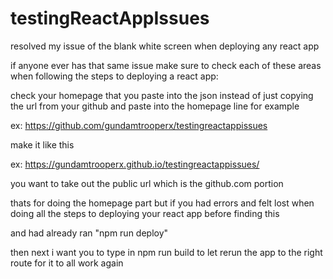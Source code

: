 # testingReactAppIssues

resolved my issue of the blank white screen when deploying any react app

if anyone ever has that same issue make sure to check each of these areas when following the steps to deploying a react app:

check your homepage that you paste into the json instead of just copying the url from your github and paste into the homepage line for example

ex:        https://github.com/gundamtrooperx/testingreactappissues

make it like this

ex:        https://gundamtrooperx.github.io/testingreactappissues/

you want to take out the public url which is the github.com portion

thats for doing the homepage part but if you had errors and felt lost when doing all the steps to deploying your react app before finding this 

and had already ran "npm run deploy" 

then next i want you to type in npm run build to let rerun the app to the right route for it to all work again 

